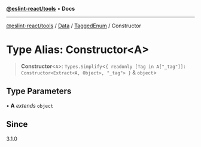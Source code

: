 [**@eslint-react/tools**](../../../../../README.md) • **Docs**

***

[@eslint-react/tools](../../../../../README.md) / [Data](../../../README.md) / [TaggedEnum](../README.md) / Constructor

# Type Alias: Constructor\<A\>

> **Constructor**\<`A`\>: `Types.Simplify`\<`{ readonly [Tag in A["_tag"]]: Constructor<Extract<A, Object>, "_tag"> }` & `object`\>

## Type Parameters

• **A** *extends* `object`

## Since

3.1.0
